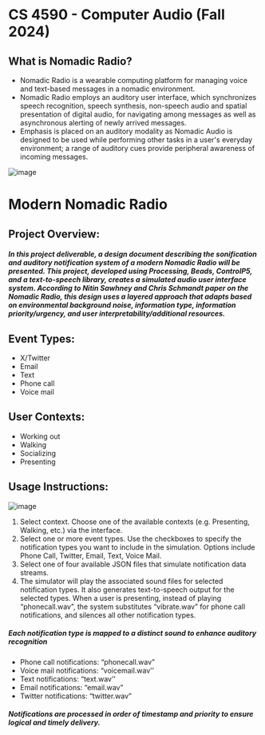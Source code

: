 # CS 4590 - Computer Audio (Fall 2024)
## What is Nomadic Radio?
- Nomadic Radio is a wearable computing platform for managing voice and text-based messages in a nomadic environment.
- Nomadic Radio employs an auditory user interface, which synchronizes speech recognition, speech synthesis, non-speech audio and spatial presentation of digital audio, for navigating among messages as well as asynchronous alerting of newly arrived messages.
- Emphasis is placed on an auditory modality as Nomadic Audio is designed to be used while performing other tasks in a user's everyday environment; a range of auditory cues provide peripheral awareness of incoming messages.
  
![image](https://github.com/user-attachments/assets/d898f51c-da91-40c1-97e5-b66ce9b2048c)

# Modern Nomadic Radio
## Project Overview:
##### In this project deliverable, a design document describing the sonification and auditory notification system of a modern Nomadic Radio will be presented. This project, developed using Processing, Beads, ControlP5, and a text-to-speech library, creates a simulated audio user interface system. According to Nitin Sawhney and Chris Schmandt paper on the Nomadic Radio, this design uses a layered approach that adapts based on environmental background noise, information type, information priority/urgency, and user interpretability/additional resources.
## Event Types:
- X/Twitter
- Email
- Text
- Phone call
- Voice mail
## User Contexts:
- Working out
- Walking
- Socializing
- Presenting
## Usage Instructions:

![image](https://github.com/user-attachments/assets/df55d3b6-876a-4ac5-bd85-a38bfdae3f02)

1.	Select context. Choose one of the available contexts (e.g. Presenting, Walking, etc.) via the interface.
2.	Select one or more event types. Use the checkboxes to specify the notification types you want to include in the simulation. Options include Phone Call, Twitter, Email, Text, Voice Mail. 
3.	Select one of four available JSON files that simulate notification data streams. 
4.	The simulator will play the associated sound files for selected notification types. It also generates text-to-speech output for the selected types. When a user is presenting, instead of playing “phonecall.wav”, the system substitutes “vibrate.wav” for phone call notifications, and silences all other notification types.
##### Each notification type is mapped to a distinct sound to enhance auditory recognition
-	Phone call notifications: “phonecall.wav”
-	Voice mail notifications: “voicemail.wav’’
-	Text notifications: “text.wav’’
-	Email notifications: “email.wav”
-	Twitter notifications: “twitter.wav”
##### Notifications are processed in order of timestamp and priority to ensure logical and timely delivery.

